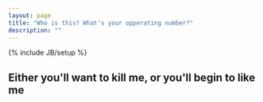 ```yaml
---
layout: page
title: "Who is this? What's your opperating number?"
description: ""
---
```

{% include JB/setup %}

## Either you'll want to kill me, or you'll begin to like me

 